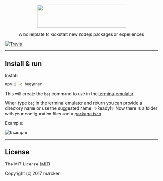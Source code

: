 <p align="center">
  <img src="https://raw.githubusercontent.com/marcker/begynner/master/assets/images/logo-begynner.png" width="293" height="75">
</p>

<p align="center">A boilerplate to kickstart new nodejs packages or experiences</p>

[![Travis](https://img.shields.io/travis/marcker/begynner.svg)](https://travis-ci.org/marcker/begynner)

---

## Install & run

Install:

```bash
npm i -g begynner
```

This will create the `beg` command to use in the [terminal emulator](https://en.wikipedia.org/wiki/Terminal_emulator).

When type `beg` in the terminal emulator and return you can provide a directory name or use the suggested name. :sparkles:Ready!:sparkles: Now there is a folder with your configuration files and a [package.json](https://docs.npmjs.com/files/package.json).

Example:

![Example](https://raw.githubusercontent.com/marcker/begynner/master/assets/images/example.png)

---

## License

The MIT License ([MIT](https://github.com/marcker/begynner/blob/master/license.md))

Copyright (c) 2017 marcker
